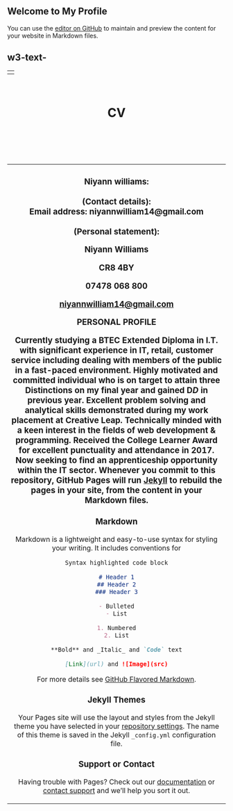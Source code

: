 ## Welcome to My Profile

You can use the [editor on GitHub](https://github.com/niyannwilliams/my-profile/edit/master/README.md) to maintain and preview the content for your website in Markdown files.
<html>
<head>
<title>CV</title>
  <h2>w3-text-</h2></div>
<center>
<table width="875"align="center"cellpadding="0"cellspacing="0">
<tr>
<td>
<img.src="logo.jpg"border="5px"width="280"heigth="100"></tr>
</td>
</tr>
</table>
<br>
<table width="875"align="center"cellpadding="0"cellspacing"0">
<H1>
<B>CV</B>
<tr>
<br>
</td align="center">
<font face="arial"size"4"color"#ffffff">
</font>
</td>
</tr>
</table>
<br>
<table width="align="center"cellpadding"0"cellspacing"0">
<tr>
<td align="center">
<h3>
Niyann williams:
<br>
<br>
(Contact details):
<br>
Email address: niyannwilliam14@gmail.com
<br>
<br>
(Personal statement):
<br>

Niyann Williams

CR8 4BY

07478 068 800

niyannwilliam14@gmail.com


PERSONAL PROFILE

Currently studying a BTEC Extended Diploma in I.T. with significant experience in IT, retail, customer service including dealing with members of the public in a fast-paced environment.
Highly motivated and committed individual who is on target to attain three Distinctions on my final year and gained D*D* in previous year.
Excellent problem solving and analytical skills demonstrated during my work placement at Creative Leap. 
Technically minded with a keen interest in the fields of web development & programming. Received the College Learner Award for excellent punctuality and attendance in 2017. 
Now seeking to find an apprenticeship opportunity within the IT sector.
Whenever you commit to this repository, GitHub Pages will run [Jekyll](https://jekyllrb.com/) to rebuild the pages in your site, from the content in your Markdown files.

### Markdown

Markdown is a lightweight and easy-to-use syntax for styling your writing. It includes conventions for

```markdown
Syntax highlighted code block

# Header 1
## Header 2
### Header 3

- Bulleted
- List

1. Numbered
2. List

**Bold** and _Italic_ and `Code` text

[Link](url) and ![Image](src)
```

For more details see [GitHub Flavored Markdown](https://guides.github.com/features/mastering-markdown/).

### Jekyll Themes

Your Pages site will use the layout and styles from the Jekyll theme you have selected in your [repository settings](https://github.com/niyannwilliams/my-profile/settings). The name of this theme is saved in the Jekyll `_config.yml` configuration file.

### Support or Contact

Having trouble with Pages? Check out our [documentation](https://help.github.com/categories/github-pages-basics/) or [contact support](https://github.com/contact) and we’ll help you sort it out.
